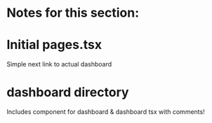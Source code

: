 # Notes for this section:

# Initial pages.tsx
Simple next link to actual dashboard

# dashboard directory
Includes component for dashboard & dashboard tsx with comments!